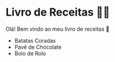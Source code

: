 # Livro de Receitas :man_cook:

Olá! Bem vindo ao meu livro de receitas :handshake:

- Batatas Coradas
- Pavê de Chocolate
- Bolo de Rolo
